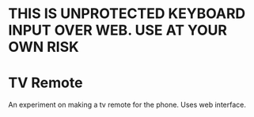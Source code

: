 # THIS IS UNPROTECTED KEYBOARD INPUT OVER WEB. USE AT YOUR OWN RISK

# TV Remote

An experiment on making a tv remote for the phone.
Uses web interface.
